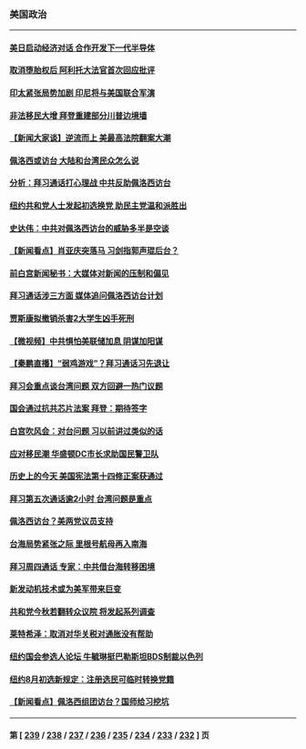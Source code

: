 ### 美国政治
---
#### [美日启动经济对话 合作开发下一代半导体](../../pages/ncid1078159/n13791852.md) 
#### [取消堕胎权后 阿利托大法官首次回应批评](../../pages/ncid1078159/n13791846.md) 
#### [印太紧张局势加剧 印尼将与美国联合军演](../../pages/ncid1078159/n13791809.md) 
#### [非法移民大增 拜登重建部分川普边境墙](../../pages/ncid1078159/n13791708.md) 
#### [【新闻大家谈】逆流而上 美最高法院翻案大潮](../../pages/ncid1078159/n13791225.md) 
#### [佩洛西或访台 大陆和台湾民众怎么说](../../pages/ncid1078159/n13791691.md) 
#### [分析：拜习通话打心理战 中共反助佩洛西访台](../../pages/ncid1078159/n13791491.md) 
#### [纽约共和党人士发起初选换党 助民主党温和派胜出](../../pages/ncid1078159/n13791393.md) 
#### [史达伟：中共对佩洛西访台的威胁多半是空谈](../../pages/ncid1078159/n13791358.md) 
#### [【新闻看点】肖亚庆突落马 习剑指郭声琨后台？](../../pages/ncid1078159/n13791209.md) 
#### [前白宫新闻秘书：大媒体对新闻的压制和偏见](../../pages/ncid1078159/n13791290.md) 
#### [拜习通话涉三方面 媒体追问佩洛西访台计划](../../pages/ncid1078159/n13791239.md) 
#### [贾斯康拟撤销杀害2大学生凶手死刑](../../pages/ncid1078159/n13791228.md) 
#### [【微视频】中共惧怕美联储加息 阴谋加阳谋](../../pages/ncid1078159/n13790956.md) 
#### [【秦鹏直播】“弱鸡游戏”？拜习通话习先退让](../../pages/ncid1078159/n13791189.md) 
#### [拜习会重点谈台湾问题 双方回避一热门议题](../../pages/ncid1078159/n13791175.md) 
#### [国会通过抗共芯片法案 拜登：期待签字](../../pages/ncid1078159/n13791153.md) 
#### [白宫吹风会：对台问题 习以前讲过类似的话](../../pages/ncid1078159/n13791127.md) 
#### [应对移民潮 华盛顿DC市长求助国民警卫队](../../pages/ncid1078159/n13791184.md) 
#### [历史上的今天 美国宪法第十四修正案获通过](../../pages/ncid1078159/n13791032.md) 
#### [拜习第五次通话逾2小时 台湾问题是重点](../../pages/ncid1078159/n13791055.md) 
#### [佩洛西访台？美两党议员支持](../../pages/ncid1078159/n13791014.md) 
#### [台海局势紧张之际 里根号航母再入南海](../../pages/ncid1078159/n13791053.md) 
#### [拜习周四通话 专家：中共借台海转移困境](../../pages/ncid1078159/n13791016.md) 
#### [新发动机技术或为美军带来巨变](../../pages/ncid1078159/n13790662.md) 
#### [共和党今秋若翻转众议院 将发起系列调查](../../pages/ncid1078159/n13790822.md) 
#### [莱特希泽：取消对华关税对通胀没有帮助](../../pages/ncid1078159/n13790738.md) 
#### [纽约国会参选人论坛 牛毓琳挺巴勒斯坦BDS制裁以色列](../../pages/ncid1078159/n13790602.md) 
#### [纽约8月初选新规定：注册选民可临时转换党籍](../../pages/ncid1078159/n13790600.md) 
#### [【新闻看点】佩洛西组团访台？国师给习挖坑](../../pages/ncid1078159/n13790313.md) 

---
#### 第 [ [239](./239.md) / [238](./238.md) / [237](./237.md) / [236](./236.md) / [235](./235.md) / [234](./234.md) / [233](./233.md) / [232](./232.md) ] 页
